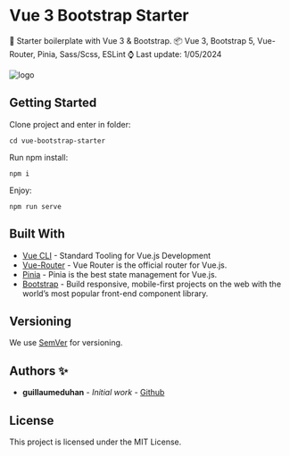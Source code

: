 # Vue 3 Bootstrap Starter

🦾 Starter boilerplate with Vue 3 & Bootstrap.
📦 Vue 3, Bootstrap 5, Vue-Router, Pinia, Sass/Scss, ESLint
⌚ Last update: 1/05/2024

![logo](https://repository-images.githubusercontent.com/217154004/11cb2b80-1edf-11eb-95b8-5b50543ffe63)

## Getting Started

Clone project and enter in folder:

```
cd vue-bootstrap-starter
```

Run npm install:

```
npm i
```

Enjoy:

```
npm run serve
```

## Built With

- [Vue CLI](https://cli.vuejs.org/) - Standard Tooling for Vue.js Development
- [Vue-Router](https://router.vuejs.org/) - Vue Router is the official router for Vue.js.
- [Pinia](https://router.vuejs.org/) - Pinia is the best state management for Vue.js.
- [Bootstrap](https://getbootstrap.com/) - Build responsive, mobile-first projects on the web with the world’s most popular front-end component library.

## Versioning

We use [SemVer](http://semver.org/) for versioning.

## Authors ✨

- **guillaumeduhan** - _Initial work_ - [Github](https://github.com/guillaumeduhan)

## License

This project is licensed under the MIT License.